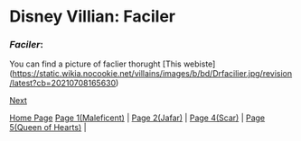# **Disney Villian: Faciler**

### *Faciler*:
You can find a picture of faclier thorught [This webiste] (https://static.wikia.nocookie.net/villains/images/b/bd/Drfacilier.jpg/revision/latest?cb=20210708165630)

[Next](markdown_page_4.md)

[Home Page](Home_page.md)
[Page 1(Maleficent)](markdown_page_1.md) | 
[Page 2(Jafar)](markdown_page_2.md) | 
[Page 4(Scar)](markdown_page_4.md) | 
[Page 5(Queen of Hearts)](markdown_page_5.md) |